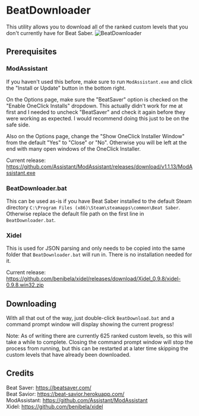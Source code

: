 # BeatDownloader
This utility allows you to  download all of the ranked custom levels that you don't currently have for Beat Saber.
<img src="https://i.imgur.com/fz0kwft.png" alt="BeatDownloader"/>
## Prerequisites
### ModAssistant
If you haven't used this before, make sure to run `ModAssistant.exe` and click the "Install or Update" button in the bottom right.

On the Options page, make sure the "BeatSaver" option is checked on the "Enable OneClick Installs" dropdown. This actually didn't work for me at first and I needed to uncheck "BeatSaver" and check it again before they were working as expected. I would recommend doing this just to be on the safe side.

Also on the Options page, change the "Show OneClick Installer Window" from the default "Yes" to "Close" or "No". Otherwise you will be left at the end with many open windows of the OneClick Installer.

Current release: https://github.com/Assistant/ModAssistant/releases/download/v1.1.13/ModAssistant.exe  
### BeatDownloader.bat
This can be used as-is if you have Beat Saber installed to the default Steam directory `C:\Program Files (x86)\Steam\steamapps\common\Beat Saber`. Otherwise replace the default file path on the first line in `BeatDownloader.bat`.
### Xidel
This is used for JSON parsing and only needs to be copied into the same folder that `BeatDownloader.bat` will run in. There is no installation needed for it.

Current release: https://github.com/benibela/xidel/releases/download/Xidel_0.9.8/xidel-0.9.8.win32.zip  
## Downloading
With all that out of the way, just double-click `BeatDownload.bat` and a command prompt window will display showing the current progress!

Note: As of writing there are currently 625 ranked custom levels, so this will take a while to complete. Closing the command prompt window will stop the process from running, but this can be restarted at a later time skipping the custom levels that have already been downloaded.
## Credits
Beat Saver: https://beatsaver.com/  
Beat Savior: https://beat-savior.herokuapp.com/  
ModAssistant: https://github.com/Assistant/ModAssistant  
Xidel: https://github.com/benibela/xidel